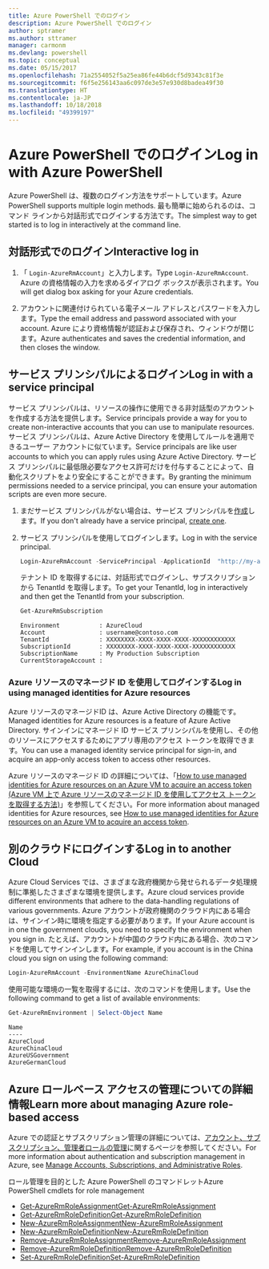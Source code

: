 ```yaml
---
title: Azure PowerShell でのログイン
description: Azure PowerShell でのログイン
author: sptramer
ms.author: sttramer
manager: carmonm
ms.devlang: powershell
ms.topic: conceptual
ms.date: 05/15/2017
ms.openlocfilehash: 71a2554052f5a25ea86fe44b6dcf5d9343c81f3e
ms.sourcegitcommit: f6f5e256143aa6c097de3e57e930d8badea49f30
ms.translationtype: HT
ms.contentlocale: ja-JP
ms.lasthandoff: 10/18/2018
ms.locfileid: "49399197"
---
```

# <a name="log-in-with-azure-powershell"></a><span data-ttu-id="2defe-103">Azure PowerShell でのログイン</span><span class="sxs-lookup"><span data-stu-id="2defe-103">Log in with Azure PowerShell</span></span>

<span data-ttu-id="2defe-104">Azure PowerShell は、複数のログイン方法をサポートしています。</span><span class="sxs-lookup"><span data-stu-id="2defe-104">Azure PowerShell supports multiple login methods.</span></span> <span data-ttu-id="2defe-105">最も簡単に始められるのは、コマンド ラインから対話形式でログインする方法です。</span><span class="sxs-lookup"><span data-stu-id="2defe-105">The simplest way to get started is to log in interactively at the command line.</span></span>

## <a name="interactive-log-in"></a><span data-ttu-id="2defe-106">対話形式でのログイン</span><span class="sxs-lookup"><span data-stu-id="2defe-106">Interactive log in</span></span>

1. <span data-ttu-id="2defe-107">「 `Login-AzureRmAccount`」と入力します。</span><span class="sxs-lookup"><span data-stu-id="2defe-107">Type `Login-AzureRmAccount`.</span></span> <span data-ttu-id="2defe-108">Azure の資格情報の入力を求めるダイアログ ボックスが表示されます。</span><span class="sxs-lookup"><span data-stu-id="2defe-108">You will get dialog box asking for your Azure credentials.</span></span>

2. <span data-ttu-id="2defe-109">アカウントに関連付けられている電子メール アドレスとパスワードを入力します。</span><span class="sxs-lookup"><span data-stu-id="2defe-109">Type the email address and password associated with your account.</span></span> <span data-ttu-id="2defe-110">Azure により資格情報が認証および保存され、ウィンドウが閉じます。</span><span class="sxs-lookup"><span data-stu-id="2defe-110">Azure authenticates and saves the credential information, and then closes the window.</span></span>

## <a name="log-in-with-a-service-principal"></a><span data-ttu-id="2defe-111">サービス プリンシパルによるログイン</span><span class="sxs-lookup"><span data-stu-id="2defe-111">Log in with a service principal</span></span>

<span data-ttu-id="2defe-112">サービス プリンシパルは、リソースの操作に使用できる非対話型のアカウントを作成する方法を提供します。</span><span class="sxs-lookup"><span data-stu-id="2defe-112">Service principals provide a way for you to create non-interactive accounts that you can use to manipulate resources.</span></span> <span data-ttu-id="2defe-113">サービス プリンシパルは、Azure Active Directory を使用してルールを適用できるユーザー アカウントに似ています。</span><span class="sxs-lookup"><span data-stu-id="2defe-113">Service principals are like user accounts to which you can apply rules using Azure Active Directory.</span></span> <span data-ttu-id="2defe-114">サービス プリンシパルに最低限必要なアクセス許可だけを付与することによって、自動化スクリプトをより安全にすることができます。</span><span class="sxs-lookup"><span data-stu-id="2defe-114">By granting the minimum permissions needed to a service principal, you can ensure your automation scripts are even more secure.</span></span>

1. <span data-ttu-id="2defe-115">まだサービス プリンシパルがない場合は、サービス プリンシパルを[作成](create-azure-service-principal-azureps.md)します。</span><span class="sxs-lookup"><span data-stu-id="2defe-115">If you don't already have a service principal, [create one](create-azure-service-principal-azureps.md).</span></span>

2. <span data-ttu-id="2defe-116">サービス プリンシパルを使用してログインします。</span><span class="sxs-lookup"><span data-stu-id="2defe-116">Log in with the service principal.</span></span>

    ```powershell
    Login-AzureRmAccount -ServicePrincipal -ApplicationId  "http://my-app" -Credential $pscredential -TenantId $tenantid
    ```

    <span data-ttu-id="2defe-117">テナント ID を取得するには、対話形式でログインし、サブスクリプションから TenantId を取得します。</span><span class="sxs-lookup"><span data-stu-id="2defe-117">To get your TenantId, log in interactively and then get the TenantId from your subscription.</span></span>

    ```powershell
    Get-AzureRmSubscription
    ```

    ```output
    Environment           : AzureCloud
    Account               : username@contoso.com
    TenantId              : XXXXXXXX-XXXX-XXXX-XXXX-XXXXXXXXXXXX
    SubscriptionId        : XXXXXXXX-XXXX-XXXX-XXXX-XXXXXXXXXXXX
    SubscriptionName      : My Production Subscription
    CurrentStorageAccount :
    ```

### <a name="log-in-using-managed-identities-for-azure-resources"></a><span data-ttu-id="2defe-118">Azure リソースのマネージド ID を使用してログインする</span><span class="sxs-lookup"><span data-stu-id="2defe-118">Log in using managed identities for Azure resources</span></span>

<span data-ttu-id="2defe-119">Azure リソースのマネージドID は、Azure Active Directory の機能です。</span><span class="sxs-lookup"><span data-stu-id="2defe-119">Managed identities for Azure resources is a feature of Azure Active Directory.</span></span> <span data-ttu-id="2defe-120">サインインにマネージド ID サービス プリンシパルを使用し、その他のリソースにアクセスするためにアプリ専用のアクセス トークンを取得できます。</span><span class="sxs-lookup"><span data-stu-id="2defe-120">You can use a managed identity service principal for sign-in, and acquire an app-only access token to access other resources.</span></span>

<span data-ttu-id="2defe-121">Azure リソースのマネージド ID の詳細については、「[How to use managed identities for Azure resources on an Azure VM to acquire an access token (Azure VM 上で Azure リソースのマネージド ID を使用してアクセス トークンを取得する方法)](/azure/active-directory/managed-identities-azure-resources/how-to-use-vm-token)」を参照してください。</span><span class="sxs-lookup"><span data-stu-id="2defe-121">For more information about managed identities for Azure resources, see [How to use managed identities for Azure resources on an Azure VM to acquire an access token](/azure/active-directory/managed-identities-azure-resources/how-to-use-vm-token).</span></span>

## <a name="log-in-to-another-cloud"></a><span data-ttu-id="2defe-122">別のクラウドにログインする</span><span class="sxs-lookup"><span data-stu-id="2defe-122">Log in to another Cloud</span></span>

<span data-ttu-id="2defe-123">Azure Cloud Services では、さまざまな政府機関から発せられるデータ処理規制に準拠したさまざまな環境を提供します。</span><span class="sxs-lookup"><span data-stu-id="2defe-123">Azure cloud services provide different environments that adhere to the data-handling regulations of various governments.</span></span> <span data-ttu-id="2defe-124">Azure アカウントが政府機関のクラウド内にある場合は、サインイン時に環境を指定する必要があります。</span><span class="sxs-lookup"><span data-stu-id="2defe-124">If your Azure account is in one the government clouds, you need to specify the environment when you sign in.</span></span> <span data-ttu-id="2defe-125">たとえば、アカウントが中国のクラウド内にある場合、次のコマンドを使用してサインインします。</span><span class="sxs-lookup"><span data-stu-id="2defe-125">For example, if you account is in the China cloud you sign on using the following command:</span></span>

```powershell
Login-AzureRmAccount -EnvironmentName AzureChinaCloud
```

<span data-ttu-id="2defe-126">使用可能な環境の一覧を取得するには、次のコマンドを使用します。</span><span class="sxs-lookup"><span data-stu-id="2defe-126">Use the following command to get a list of available environments:</span></span>

```powershell
Get-AzureRmEnvironment | Select-Object Name
```

```output
Name
----
AzureCloud
AzureChinaCloud
AzureUSGovernment
AzureGermanCloud
```

## <a name="learn-more-about-managing-azure-role-based-access"></a><span data-ttu-id="2defe-127">Azure ロールベース アクセスの管理についての詳細情報</span><span class="sxs-lookup"><span data-stu-id="2defe-127">Learn more about managing Azure role-based access</span></span>

<span data-ttu-id="2defe-128">Azure での認証とサブスクリプション管理の詳細については、[アカウント、サブスクリプション、管理者ロールの管理](/azure/active-directory/role-based-access-control-configure)に関するページを参照してください。</span><span class="sxs-lookup"><span data-stu-id="2defe-128">For more information about authentication and subscription management in Azure, see [Manage Accounts, Subscriptions, and Administrative Roles](/azure/active-directory/role-based-access-control-configure).</span></span>

<span data-ttu-id="2defe-129">ロール管理を目的とした Azure PowerShell のコマンドレット</span><span class="sxs-lookup"><span data-stu-id="2defe-129">Azure PowerShell cmdlets for role management</span></span>

* [<span data-ttu-id="2defe-130">Get-AzureRmRoleAssignment</span><span class="sxs-lookup"><span data-stu-id="2defe-130">Get-AzureRmRoleAssignment</span></span>](/powershell/module/AzureRM.Resources/Get-AzureRmRoleAssignment)
* [<span data-ttu-id="2defe-131">Get-AzureRmRoleDefinition</span><span class="sxs-lookup"><span data-stu-id="2defe-131">Get-AzureRmRoleDefinition</span></span>](/powershell/module/AzureRM.Resources/Get-AzureRmRoleDefinition)
* [<span data-ttu-id="2defe-132">New-AzureRmRoleAssignment</span><span class="sxs-lookup"><span data-stu-id="2defe-132">New-AzureRmRoleAssignment</span></span>](/powershell/module/AzureRM.Resources/New-AzureRmRoleAssignment)
* [<span data-ttu-id="2defe-133">New-AzureRmRoleDefinition</span><span class="sxs-lookup"><span data-stu-id="2defe-133">New-AzureRmRoleDefinition</span></span>](/powershell/module/AzureRM.Resources/New-AzureRmRoleDefinition)
* [<span data-ttu-id="2defe-134">Remove-AzureRmRoleAssignment</span><span class="sxs-lookup"><span data-stu-id="2defe-134">Remove-AzureRmRoleAssignment</span></span>](/powershell/module/AzureRM.Resources/Remove-AzureRmRoleAssignment)
* [<span data-ttu-id="2defe-135">Remove-AzureRmRoleDefinition</span><span class="sxs-lookup"><span data-stu-id="2defe-135">Remove-AzureRmRoleDefinition</span></span>](/powershell/module/AzureRM.Resources/Remove-AzureRmRoleDefinition)
* [<span data-ttu-id="2defe-136">Set-AzureRmRoleDefinition</span><span class="sxs-lookup"><span data-stu-id="2defe-136">Set-AzureRmRoleDefinition</span></span>](/powershell/moduel/AzureRM.Resources/Set-AzureRmRoleDefinition)
